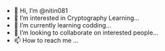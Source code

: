 - 👋 Hi, I’m @nitin081
- 👀 I’m interested in Cryptography Learning...
- 🌱 I’m currently learning codding...
- 💞️ I’m looking to collaborate on interested people...
- 📫 How to reach me ...

<!---
nitin081/nitin081 is a ✨ special ✨ repository because its `README.md` (this file) appears on your GitHub profile.
You can click the Preview link to take a look at your changes.
--->
